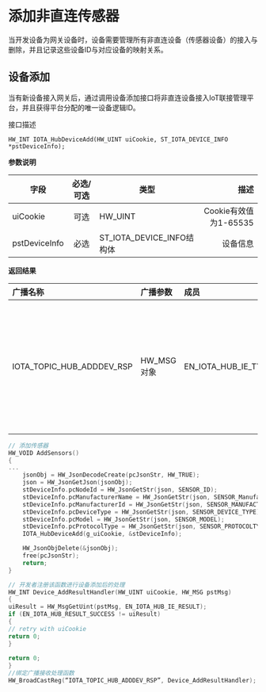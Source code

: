 # 添加非直连传感器

当开发设备为网关设备时，设备需要管理所有非直连设备（传感器设备）的接入与删除，并且记录这些设备ID与对应设备的映射关系。

## 设备添加

当有新设备接入网关后，通过调用设备添加接口将非直连设备接入IoT联接管理平台，并且获得平台分配的唯一设备逻辑ID。

接口描述

`HW_INT IOTA_HubDeviceAdd(HW_UINT uiCookie, ST_IOTA_DEVICE_INFO *pstDeviceInfo);`

**参数说明**

| 字段	        | 必选/可选	| 类型 						| 描述 					|
| ------------- | :--------:| -------------------------	| -------------------:	|
| uiCookie      | 可选      	| HW_UINT					| Cookie有效值为1-65535 	|
| pstDeviceInfo | 必选      	| ST_IOTA_DEVICE_INFO结构体 	| 设备信息 				|

**返回结果**

| 广播名称 					| 广播参数 	| 成员 					| 描述 		|
| :------------------------ | :--------	| :--------------------	| ---------	|
| IOTA_TOPIC_HUB_ADDDEV_RSP	| HW_MSG对象	| EN_IOTA_HUB_IE_TYPE	| 返回设备添加结果，如果添加成功则返回设备ID |

```c
// 添加传感器
HW_VOID AddSensors()
{
...
    jsonObj = HW_JsonDecodeCreate(pcJsonStr, HW_TRUE);
    json = HW_JsonGetJson(jsonObj);
    stDeviceInfo.pcNodeId = HW_JsonGetStr(json, SENSOR_ID);
    stDeviceInfo.pcManufacturerName = HW_JsonGetStr(json, SENSOR_ManufacturerName);
    stDeviceInfo.pcManufacturerId = HW_JsonGetStr(json, SENSOR_MANUFACTUREID);
    stDeviceInfo.pcDeviceType = HW_JsonGetStr(json, SENSOR_DEVICE_TYPE);
    stDeviceInfo.pcModel = HW_JsonGetStr(json, SENSOR_MODEL);
    stDeviceInfo.pcProtocolType = HW_JsonGetStr(json, SENSOR_PROTOCOLTYPE);
    IOTA_HubDeviceAdd(g_uiCookie, &stDeviceInfo);

    HW_JsonObjDelete(&jsonObj);
    free(pcJsonStr);
    return;   
}

// 开发者注册该函数进行设备添加后的处理 
HW_INT Device_AddResultHandler(HW_UINT uiCookie, HW_MSG pstMsg) 
{ 
uiResult = HW_MsgGetUint(pstMsg, EN_IOTA_HUB_IE_RESULT); 
if (EN_IOTA_HUB_RESULT_SUCCESS != uiResult) 
{ 
// retry with uiCookie 
return 0; 
} 
 
return 0; 
}
//绑定广播接收处理函数 
HW_BroadCastReg(“IOTA_TOPIC_HUB_ADDDEV_RSP”, Device_AddResultHandler);
```